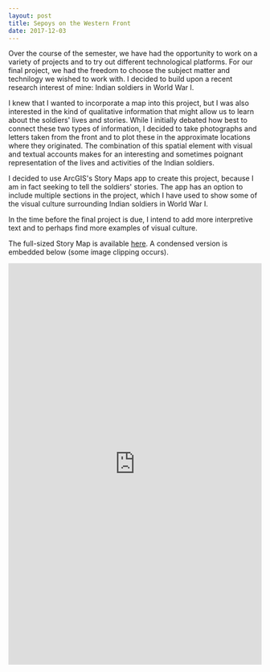 ```yaml
---
layout: post
title: Sepoys on the Western Front
date: 2017-12-03
---
```

Over the course of the semester, we have had the opportunity to work on a variety of projects and to try out different technological platforms. For our final project, we had the freedom to choose the subject matter and technilogy we wished to work with. I decided to build upon a recent research interest of mine: Indian soldiers in World War I.

I knew that I wanted to incorporate a map into this project, but I was also interested in the kind of qualitative information that might allow us to learn about the soldiers' lives and stories. While I initially debated how best to connect these two types of information, I decided to take photographs and letters taken from the front and to plot these in the approximate locations where they originated. The combination of this spatial element with visual and textual accounts makes for an interesting and sometimes poignant representation of the lives and activities of the Indian soldiers.

I decided to use ArcGIS's Story Maps app to create this project, because I am in fact seeking to tell the soldiers' stories. The app has an option to include multiple sections in the project, which I have used to show some of the visual culture surrounding Indian soldiers in World War I. 

In the time before the final project is due, I intend to add more interpretive text and to perhaps find more examples of visual culture.

The full-sized Story Map is available <a href="https://arcg.is/1m55by">here</a>. A condensed version is embedded below (some image clipping occurs).

<iframe width="100%" height="800px" src="https://www.arcgis.com/apps/MapJournal/index.html?appid=07d85af6201f45e289a82eadae1d0572" frameborder="0" scrolling="no"></iframe>

